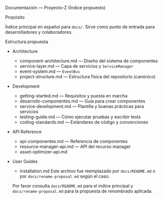 Documentación — Proyecto-Z (Índice propuesto)

Propósito

Índice principal en español para `docs/`. Sirve como punto de entrada para desarrolladores y colaboradores.

Estructura propuesta

- Architecture
  - component-architecture.md — Diseño del sistema de componentes
  - service-layer.md — Capa de servicios y `ServiceManager`
  - event-system.md — `EventBus`
  - project-structure.md — Estructura física del repositorio (canónico)

- Development
  - getting-started.md — Requisitos y puesta en marcha
  - desarrollo-componentes.md — Guía para crear componentes
  - service-development.md — Plantilla y buenas prácticas para servicios
  - testing-guide.md — Cómo ejecutar pruebas y escribir tests
  - coding-standards.md — Estándares de código y convenciones

- API Reference
  - api-componentes.md — Referencia de componentes
  - resource-manager-api.md — API del recurso manager
  - asset-optimizer-api.md

- User Guides
  - installation.md
  Este archivo fue reemplazado por `docs/README.md` o por `docs/rename-proposal.md` según el caso.

  Por favor consulta `docs/README.md` para el índice principal y `docs/rename-proposal.md` para la propuesta de renombrado aplicada.
